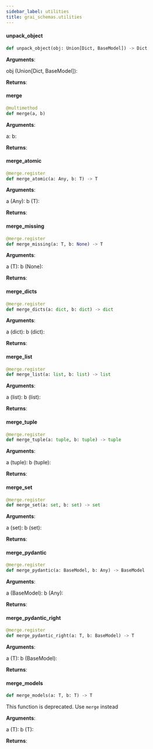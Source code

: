 ```yaml
---
sidebar_label: utilities
title: grai_schemas.utilities
---
```


#### unpack\_object

```python
def unpack_object(obj: Union[Dict, BaseModel]) -> Dict
```

**Arguments**:

  obj (Union[Dict, BaseModel]):


**Returns**:



#### merge

```python
@multimethod
def merge(a, b)
```

**Arguments**:

  a:
  b:


**Returns**:



#### merge\_atomic

```python
@merge.register
def merge_atomic(a: Any, b: T) -> T
```

**Arguments**:

  a (Any):
  b (T):


**Returns**:



#### merge\_missing

```python
@merge.register
def merge_missing(a: T, b: None) -> T
```

**Arguments**:

  a (T):
  b (None):


**Returns**:



#### merge\_dicts

```python
@merge.register
def merge_dicts(a: dict, b: dict) -> dict
```

**Arguments**:

  a (dict):
  b (dict):


**Returns**:



#### merge\_list

```python
@merge.register
def merge_list(a: list, b: list) -> list
```

**Arguments**:

  a (list):
  b (list):


**Returns**:



#### merge\_tuple

```python
@merge.register
def merge_tuple(a: tuple, b: tuple) -> tuple
```

**Arguments**:

  a (tuple):
  b (tuple):


**Returns**:



#### merge\_set

```python
@merge.register
def merge_set(a: set, b: set) -> set
```

**Arguments**:

  a (set):
  b (set):


**Returns**:



#### merge\_pydantic

```python
@merge.register
def merge_pydantic(a: BaseModel, b: Any) -> BaseModel
```

**Arguments**:

  a (BaseModel):
  b (Any):


**Returns**:



#### merge\_pydantic\_right

```python
@merge.register
def merge_pydantic_right(a: T, b: BaseModel) -> T
```

**Arguments**:

  a (T):
  b (BaseModel):


**Returns**:



#### merge\_models

```python
def merge_models(a: T, b: T) -> T
```

This function is deprecated. Use `merge` instead

**Arguments**:

  a (T):
  b (T):


**Returns**:
